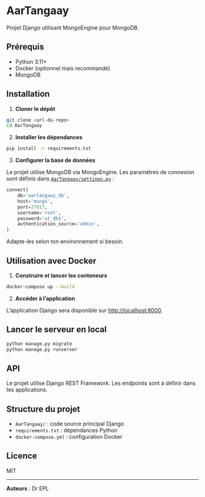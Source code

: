 # AarTangaay

Projet Django utilisant MongoEngine pour MongoDB.

## Prérequis

- Python 3.11+
- Docker (optionnel mais recommandé)
- MongoDB

## Installation

1. **Cloner le dépôt**

```bash
git clone <url-du-repo>
cd AarTangaay
```

2. **Installer les dépendances**

```bash
pip install -r requirements.txt
```

3. **Configurer la base de données**

Le projet utilise MongoDB via MongoEngine. Les paramètres de connexion sont définis dans [`AarTangaay/settings.py`](AarTangaay/settings.py) :

```python
connect(
    db='aartangaay_db',
    host='mongo',
    port=27017,
    username='root',
    password='at_db$',
    authentication_source='admin',
)
```

Adapte-les selon ton environnement si besoin.

## Utilisation avec Docker

1. **Construire et lancer les conteneurs**

```bash
docker-compose up --build
```

2. **Accéder à l’application**

L’application Django sera disponible sur [http://localhost:8000](http://localhost:8000).

## Lancer le serveur en local

```bash
python manage.py migrate
python manage.py runserver
```

## API

Le projet utilise Django REST Framework. Les endpoints sont à définir dans tes applications.

## Structure du projet

- `AarTangaay/` : code source principal Django
- `requirements.txt` : dépendances Python
- `docker-compose.yml` : configuration Docker

## Licence

MIT

---

**Auteurs** :
Dr EPL